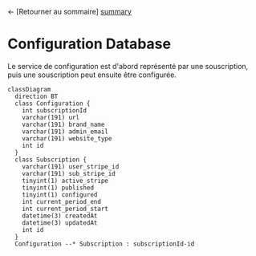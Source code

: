 ← [Retourner au sommaire] [summary]


# Configuration Database

Le service de configuration est d'abord représenté par une souscription, puis une souscription peut ensuite être configurée.

```mermaid
classDiagram
  direction BT
  class Configuration {
    int subscriptionId
    varchar(191) url
    varchar(191) brand_name
    varchar(191) admin_email
    varchar(191) website_type
    int id
  }
  class Subscription {
    varchar(191) user_stripe_id
    varchar(191) sub_stripe_id
    tinyint(1) active_stripe
    tinyint(1) published
    tinyint(1) configured
    int current_period_end
    int current_period_start
    datetime(3) createdAt
    datetime(3) updatedAt
    int id
  }
  Configuration --* Subscription : subscriptionId-id


```


[summary]: ../../README.md
